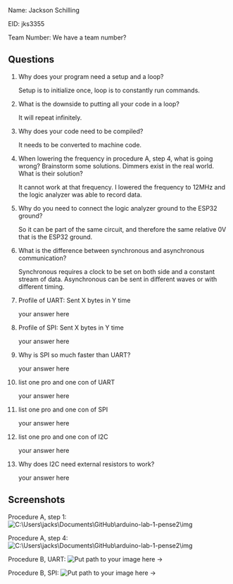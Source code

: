 Name: Jackson Schilling

EID: jks3355

Team Number: We have a team number?

## Questions

1. Why does your program need a setup and a loop?

    Setup is to initialize once, loop is to constantly run commands.

2. What is the downside to putting all your code in a loop?

    It will repeat infinitely.

3. Why does your code need to be compiled?

    It needs to be converted to machine code.

4. When lowering the frequency in procedure A, step 4, what is going wrong? Brainstorm some solutions. Dimmers exist in the real world. What is their solution?

    It cannot work at that frequency. I lowered the frequency to 12MHz and the logic analyzer was able to record data.

5. Why do you need to connect the logic analyzer ground to the ESP32 ground?

    So it can be part of the same circuit, and therefore the same relative 0V that is the ESP32 ground.

6. What is the difference between synchronous and asynchronous communication?

    Synchronous requires a clock to be set on both side and a constant stream of data. Asynchronous can be sent in different waves or with different timing.

7. Profile of UART: Sent X bytes in Y time 

    your answer here

8. Profile of SPI: Sent X bytes in Y time

    your answer here

9. Why is SPI so much faster than UART?

    your answer here

10. list one pro and one con of UART

    your answer here

11. list one pro and one con of SPI

    your answer here

12. list one pro and one con of I2C

    your answer here

13. Why does I2C need external resistors to work?

    your answer here

## Screenshots

Procedure A, step 1:
![C:\Users\jacks\Documents\GitHub\arduino-lab-1-pense2\img](img/placeholder.png)

Procedure A, step 4:
![C:\Users\jacks\Documents\GitHub\arduino-lab-1-pense2\img](img/placeholder.png)

Procedure B, UART:
![Put path to your image here ->](img/placeholder.png)

Procedure B, SPI:
![Put path to your image here ->](img/placeholder.png)

